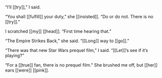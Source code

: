 “I’ll [[try]],” I said.

“You shall [[fulfill]] your duty,” she [[insisted]]. “Do or do not. There is no [[try]].”

I scratched [[my]] [[head]]. “First time hearing that.”

“The Empire Strikes Back,” she said. “[[Long]] way to [[go]].”

“There was that new Star Wars prequel film,” I said. “[[Let]]’s see if it’s playing?”

“For a [[true]] fan, there is no prequel film.” She brushed me off, but [[her]] ears [[were]] [[pink]].
